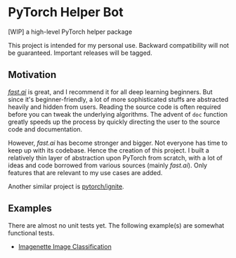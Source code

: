 # PyTorch Helper Bot
[WIP] a high-level PyTorch helper package

This project is intended for my personal use. Backward compatibility will not be guaranteed. Important releases will be tagged.

## Motivation

[*fast.ai*](https://github.com/fastai/fastai) is great, and I recommend it for all deep learning beginners. But since it's beginner-friendly, a lot of more sophisticated stuffs are abstracted heavily and hidden from users. Reading the source code is often required before you can tweak the underlying algorithms. The advent of `doc` function greatly speeds up the process by quickly directing the user to the source code and documentation.

However, *fast.ai* has become stronger and bigger. Not everyone has time to keep up with its codebase. Hence the creation of this project. I built a relatively thin layer of abstraction upon PyTorch from scratch, with a lot of ideas and code borrowed from various sources (mainly *fast.ai*). Only features that are relevant to my use cases are added.

Another similar project is [pytorch/ignite](https://github.com/pytorch/ignite).

## Examples

There are almost no unit tests yet. The following example(s) are somewhat functional tests.

* [Imagenette Image Classification](examples/imagenette/)